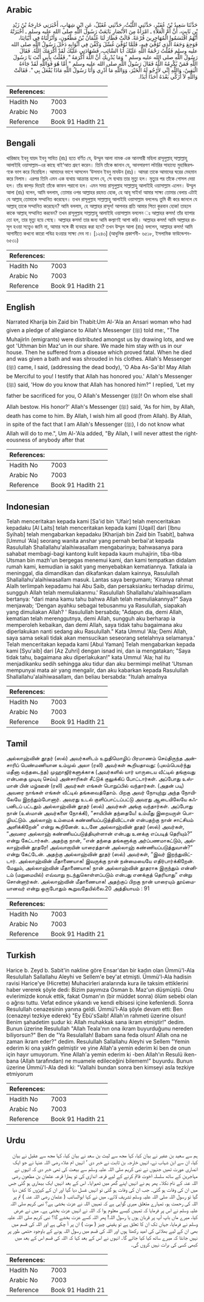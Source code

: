 ## Arabic


<div dir="rtl" lang="ar" style={{fontSize:'larger',backgroundColor:'#f8f9fa',padding:20}}>
حَدَّثَنَا سَعِيدُ بْنُ عُفَيْرٍ، حَدَّثَنِي اللَّيْثُ، حَدَّثَنِي عُقَيْلٌ، عَنِ ابْنِ شِهَابٍ، أَخْبَرَنِي خَارِجَةُ بْنُ زَيْدِ بْنِ ثَابِتٍ، أَنَّ أُمَّ الْعَلاَءِ ـ امْرَأَةً مِنَ الأَنْصَارِ بَايَعَتْ رَسُولَ اللَّهِ صلى الله عليه وسلم ـ أَخْبَرَتْهُ أَنَّهُمُ اقْتَسَمُوا الْمُهَاجِرِينَ قُرْعَةً‏.‏ قَالَتْ فَطَارَ لَنَا عُثْمَانُ بْنُ مَظْعُونٍ، وَأَنْزَلْنَاهُ فِي أَبْيَاتِنَا، فَوَجِعَ وَجَعَهُ الَّذِي تُوُفِّيَ فِيهِ، فَلَمَّا تُوُفِّيَ غُسِّلَ وَكُفِّنَ فِي أَثْوَابِهِ دَخَلَ رَسُولُ اللَّهِ صلى الله عليه وسلم فَقُلْتُ رَحْمَةُ اللَّهِ عَلَيْكَ أَبَا السَّائِبِ، فَشَهَادَتِي عَلَيْكَ لَقَدْ أَكْرَمَكَ اللَّهُ‏.‏ فَقَالَ رَسُولُ اللَّهِ صلى الله عليه وسلم ‏"‏ وَمَا يُدْرِيكِ أَنَّ اللَّهَ أَكْرَمَهُ ‏"‏‏.‏ فَقُلْتُ بِأَبِي أَنْتَ يَا رَسُولَ اللَّهِ فَمَنْ يُكْرِمُهُ اللَّهُ فَقَالَ رَسُولُ اللَّهِ صلى الله عليه وسلم ‏"‏ أَمَّا هُوَ فَوَاللَّهِ لَقَدْ جَاءَهُ الْيَقِينُ، وَاللَّهِ إِنِّي لأَرْجُو لَهُ الْخَيْرَ، وَوَاللَّهِ مَا أَدْرِي وَأَنَا رَسُولُ اللَّهِ مَاذَا يُفْعَلُ بِي ‏"‏‏.‏ فَقَالَتْ وَاللَّهِ لاَ أُزَكِّي بَعْدَهُ أَحَدًا أَبَدًا‏.‏
</div>
<div style={{backgroundColor:'#f8f9fa',padding:20, marginBottom: 10}}><table> <thead> <tr> <th>References:</th> <th></th> </tr> </thead> <tbody><tr><td>Hadith No</td><td>7003</td></tr><tr><td>Arabic No</td><td>7003</td></tr><tr><td>Reference</td><td>Book 91 Hadith 21</td></tr></tbody></table></div>

## Bengali


<div dir="ltr" lang="bn" style={{fontSize:'larger',backgroundColor:'#f8f9fa',padding:20}}>
খারিজাহ ইবনু যায়দ ইবনু সাবিত (রাঃ) হতে বর্ণিত যে, উম্মুল আলা নামক এক আনসারী মহিলা রাসূলুল্লাহ্ সাল্লাল্লাহু আলাইহি ওয়াসাল্লাম-এর কাছে বাই‘আত গ্রহণ করেন। তিনি তাঁকে জানান যে, আনসারগণ লটারির সাহায্যে মুহাজিরগণকে ভাগ করে নিয়েছিল। আমাদের ভাগে আসলেন ‘উসমান ইবনু মাযউন (রাঃ)। আমরা তাকে আমাদের ঘরের মেহমান করে নিলাম। এরপর তিনি এমন এক ব্যথায় আক্রান্ত হলেন যে, সে ব্যথায় তার মৃত্যু হল। মৃত্যুর পর তাঁকে গোসল দেয়া হল। তাঁর কাপড় দিয়েই তাঁকে কাফন পরানো হল। এমন সময় রাসূলুল্লাহ সাল্লাল্লাহু আলাইহি ওয়াসাল্লাম এলেন। উম্মুল আলা (রাঃ) বলেন, আমি বললাম, তোমার ওপর আল্লাহর রহমত হোক, হে আবূ সাইব! আমার সাক্ষ্য তোমার বেলায় এটাই যে আল্লাহ্ তোমাকে সম্মানিত করেছেন। তখন রাসূলুল্লাহ সাল্লাল্লাহু আলাইহি ওয়াসাল্লাম বললেনঃ তুমি কী করে জানলে যে আল্লাহ্ তাকে সম্মানিত করেছেন? আমি বললাম, হে আল্লাহর রাসূল! আপনার প্রতি আমার পিতা কুরবান হোক! তাহলে কাকে আল্লাহ্ সম্মানিত করবেন? তখন রাসূলুল্লাহ সাল্লাল্লাহু আলাইহি ওয়াসাল্লাম বললেন ঃ আল্লাহর কসম! তাঁর ব্যাপার তো হল, তার মৃত্যু হয়ে গেছে। আল্লাহর কসম! তার জন্য আমি কল্যাণই আশা করি। আল্লাহর কসম! আমি আল্লাহর রাসূল হওয়া সত্ত্বেও জানি না, আমার সঙ্গে কী ব্যবহার করা হবে? তখন উম্মুল আলা (রাঃ) বললেন, আল্লাহর কসম! আমি আগামীতে কখনো কারো পবিত্র হওয়ার সাক্ষ্য দেব না। [১২৪৩] (আধুনিক প্রকাশনী- ৬৫১৮, ইসলামিক ফাউন্ডেশন- ৬৫৩১)
</div>
<div style={{backgroundColor:'#f8f9fa',padding:20, marginBottom: 10}}><table> <thead> <tr> <th>References:</th> <th></th> </tr> </thead> <tbody><tr><td>Hadith No</td><td>7003</td></tr><tr><td>Arabic No</td><td>7003</td></tr><tr><td>Reference</td><td>Book 91 Hadith 21</td></tr></tbody></table></div>

## English


<div dir="ltr" lang="en" style={{fontSize:'larger',backgroundColor:'#f8f9fa',padding:20}}>
Narrated Kharija bin Zaid bin Thabit:Um Al-'Ala an Ansari woman who had given a pledge of allegiance to Allah's Messenger (ﷺ) told me:, "The Muhajirln (emigrants) were distributed amongst us by drawing lots, and we got 'Uthman bin Maz'un in our share. We made him stay with us in our house. Then he suffered from a disease which proved fatal. When he died and was given a bath and was shrouded in his clothes. Allah's Messenger (ﷺ) came, I said, (addressing the dead body), 'O Aba As-Sa'ib! May Allah be Merciful to you! I testify that Allah has honored you.' Allah's Messenger (ﷺ) said, 'How do you know that Allah has honored him?" I replied, 'Let my father be sacrificed for you, O Allah's Messenger (ﷺ)! On whom else shall Allah bestow. His honor?' Allah's Messenger (ﷺ) said, 'As for him, by Allah, death has come to him. By Allah, I wish him all good (from Allah). By Allah, in spite of the fact that I am Allah's Messenger (ﷺ), I do not know what Allah will do to me.", Um Al-'Ala added, "By Allah, I will never attest the righteousness of anybody after that
</div>
<div style={{backgroundColor:'#f8f9fa',padding:20, marginBottom: 10}}><table> <thead> <tr> <th>References:</th> <th></th> </tr> </thead> <tbody><tr><td>Hadith No</td><td>7003</td></tr><tr><td>Arabic No</td><td>7003</td></tr><tr><td>Reference</td><td>Book 91 Hadith 21</td></tr></tbody></table></div>

## Indonesian


<div dir="ltr" lang="id" style={{fontSize:'larger',backgroundColor:'#f8f9fa',padding:20}}>
Telah menceritakan kepada kami [Sa'id bin 'Ufair] telah menceritakan kepadaku [Al Laits] telah menceritakan kepada kami [Uqail] dari [Ibnu Syihab] telah mengabarkan kepadaku [Kharijah bin Zaid bin Tsabit], bahwa [Ummul 'Ala] seorang wanita anshar yang pernah berbai'at kepada Rasulullah Shallallahu'alaihiwasallam mengabarinya; bahwasanya para sahabat membagi-bagi kantong kulit kepada kaum muhajirin, tiba-tiba Utsman bin mazh'un bergegas menemui kami, dan kami tempatkan didalam rumah kami, kemudian ia sakit yang menyebabkan kematiannya. Tatkala ia meninggal, dia dimandikan dan dikafankan dalam kainnya, Rasulullah Shallallahu'alaihiwasallam masuk. Lantas saya bergumam; 'Kiranya rahmat Alalh terlimpah kepadamu hai Abu Saib, dan persaksianku terhadap dirimu, sungguh Allah telah memuliakanmu.' Rasulullah Shallallahu'alaihiwasallam bertanya: "dari mana kamu tahu bahwa Allah telah memuliakannya?" Saya menjawab; 'Dengan ayahku sebagai tebusanmu ya Rasulullah, siapakah yang dimuliakan Allah? ' Rasulullah bersabda; "Adapun dia, demi Allah, kematian telah merenggutnya, demi Allah, sungguh aku berharap ia memperoleh kebaikan, dan demi Allah, saya tidak tahu bagaimana aku diperlakukan nanti sedang aku Rasulullah." Kata Ummul 'Ala; Demi Allah, saya sama sekali tidak akan mensucikan seseorang setelahnya selamanya.' Telah menceritakan kepada kami [Abul Yaman] Telah mengabarkan kepada kami [Syu'aib] dari [Az Zuhri] dengan isnad ini, dan ia mengatakan; "Saya tidak tahu, bagaimana aku diperlakukan!" kata Ummul 'Ala; hal itu menjadikanku sedih sehingga aku tidur dan aku bermimpi melihat 'Utsman mempunyai mata air yang mengalir, dan aku kabarkan kepada Rasulullah Shallallahu'alaihiwasallam, dan beliau bersabda: "Itulah amalnya
</div>
<div style={{backgroundColor:'#f8f9fa',padding:20, marginBottom: 10}}><table> <thead> <tr> <th>References:</th> <th></th> </tr> </thead> <tbody><tr><td>Hadith No</td><td>7003</td></tr><tr><td>Arabic No</td><td>7003</td></tr><tr><td>Reference</td><td>Book 91 Hadith 21</td></tr></tbody></table></div>

## Tamil


<div dir="ltr" lang="ta" style={{fontSize:'larger',backgroundColor:'#f8f9fa',padding:20}}>
அல்லாஹ்வின் தூதர் (ஸல்) அவர்களிடம் உறுதிமொழிப் பிரமாணம் செய்திருந்த அன்சாரிப் பெண்மணியான உம்முல் அலா (ரலி) அவர்கள் கூறியதாவது: (புலம்பெயர்ந்து மதீனா வந்தடைந்த) முஹாஜிர்களுக்காக (அவர்களில் யார் யாருடைய வீட்டில் தங்குவது என்பதை முடிவு செய்ய) அன்சாரிகள் சீட்டுக் குலுக்கிப் போட்டார்கள். அப்போது உஸ்மான் பின் மழ்ஊன் (ரலி) அவர்கள் எங்கள் பொறுப்பில் வந்தார்கள். (அதன் படி) அவரை நாங்கள் எங்கள் வீட்டில் தங்கவைத்தோம். பிறகு அவர் நோயுற்று அந்த நோயிலேயே இறந்தும்போனார். அவரது உடல் குளிப்பாட்டப்பட்டு அவரது ஆடையிலேயே கஃபனிடப் பட்டதும் அல்லாஹ்வின் தூதர் (ஸல்) அவர்கள் அங்கு வந்தார்கள். அப்போது நான் (உஸ்மான் அவர்களை நோக்கி), “சாயிபின் தந்தையே! உம்மீது இறையருள் பொழியட்டும். அல்லாஹ் உம்மைக் கண்ணியப்படுத்திவிட்டான் என்பதற்கு நான் சாட்சியம் அளிக்கிறேன்” என்று கூறினேன். உடனே அல்லாஹ்வின் தூதர் (ஸல்) அவர்கள், “அவரை அல்லாஹ் கண்ணியப்படுத்தியுள்ளான் என்பது உனக்கு எப்படித் தெரியும்?” என்று கேட்டார்கள். அதற்கு நான், “என் தந்தை தங்களுக்கு அர்ப்பணமாகட்டும், அல்லாஹ்வின் தூதரே! அவ்வாறாயின் யாரைத்தான் அல்லாஹ் கண்ணியப்படுத்துவான்?” என்று கேட்டேன். அதற்கு அல்லாஹ்வின் தூதர் (ஸல்) அவர்கள், “இவர் இறந்துவிட்டார். அல்லாஹ்வின் மீதாணையாக! இவருக்கு நான் நன்மையையே எதிர்பார்க்கிறேன். மேலும், அல்லாஹ்வின் மீதாணையாக! நான் அல்லாஹ்வின் தூதராக இருந்தும் என்னிடம் (மறுமையில்) எவ்வாறு நடந்துகொள்ளப்படும் என்பது எனக்குத் தெரியாது” என்று சொன்னார்கள். அல்லாஹ்வின் மீதாணையாக! அதற்குப் பிறகு நான் யாரையும் தூய்மையானவர் என்று ஒருபோதும் கூறுவதேயில்லை.20 அத்தியாயம் : 91
</div>
<div style={{backgroundColor:'#f8f9fa',padding:20, marginBottom: 10}}><table> <thead> <tr> <th>References:</th> <th></th> </tr> </thead> <tbody><tr><td>Hadith No</td><td>7003</td></tr><tr><td>Arabic No</td><td>7003</td></tr><tr><td>Reference</td><td>Book 91 Hadith 21</td></tr></tbody></table></div>

## Turkish


<div dir="ltr" lang="tr" style={{fontSize:'larger',backgroundColor:'#f8f9fa',padding:20}}>
Harice b. Zeyd b. Sabit'in nakline göre Ensar'dan bir kadın olan Ümmü'l-Ala Resulullah Sallallahu Aleyhi ve Sellem'e bey'at etmişti. Ümmü'l-Ala hadisin ravisi Harice'ye (Hicrette) Muhacirleri aralarında kura ile taksim ettiklerini haber vererek şöyle dedi: Bizim payımıza Osman b. Maz'un düşmüştü. Onu evlerimizde konuk ettik, fakat Osman'ın (bir müddet sonra) ölüm sebebi olan o ağrısı tuttu. Vefat edince yıkandı ve kendi elbisesi içine kefenlendi. Sonra Resulullah cenazesinin yanına geldi. Ümmü'l-Ala şöyle devam etti: Ben (cenazeyi tezkiye ederek) "Ey Ebü'sSaib! Allah'ın rahmeti üzerine olsun! Benim şahadetim şudur ki: Allah muhakkak sana ikram etmiştir!" dedim. Bunun üzerine Resulullah "Allah Teala'nın ona ikram buyurduğunu nereden biliyorsun?" Ben de "Ya Resulallah! Babam sana feda olsun! Allah ona ne zaman ikram eder?" dedim. Resulullah Sallallahu Aleyhi ve Sellem "Yemin ederim ki ona yakfn gelmiştir ve yine Allah'a yemin ederim ki ben de onun için hayır umuyorum. Yine Allah'a yemin ederim ki -ben Allah'ın Resulü iken- bana (Allah tarafından) ne muamele edileceğini bilemem!" buyurdu. Bunun üzerine Ümmü'l-Ala dedi ki: "Vallahi bundan sonra ben kimseyi asla tezkiye etmiyorum
</div>
<div style={{backgroundColor:'#f8f9fa',padding:20, marginBottom: 10}}><table> <thead> <tr> <th>References:</th> <th></th> </tr> </thead> <tbody><tr><td>Hadith No</td><td>7003</td></tr><tr><td>Arabic No</td><td>7003</td></tr><tr><td>Reference</td><td>Book 91 Hadith 21</td></tr></tbody></table></div>

## Urdu


<div dir="rtl" lang="ur" style={{fontSize:'larger',backgroundColor:'#f8f9fa',padding:20}}>
ہم سے سعید بن عفیر نے بیان کیا، کہا مجھ سے لیث بن سعد نے بیان کیا، کہا مجھ سے عقیل نے بیان کیا، ان سے ابن شہاب نے، انہیں خارجہ بن ثابت نے خبر دی ‘ انہیں ام علاء رضی اللہ عنہا نے جو ایک انصاری عورت تھیں جنہوں نے نبی کریم صلی اللہ علیہ وسلم سے بیعت کی تھی خبر دی کہ انہوں نے مہاجرین کے ساتھ سلسلہ اخوت قائم کرنے کے لیے قرعہ اندازی کی تو ہمارا قرعہ عثمان بن مظعون رضی اللہ عنہ کے نام نکلا۔ پھر ہم نے انہیں اپنے گھر میں ٹھہرایا۔ اس کے بعد انہیں ایک بیماری ہو گئی جس میں ان کی وفات ہو گئی۔ جب ان کی وفات ہو گئی تو انہیں غسل دیا گیا اور ان کے کپڑوں کا کفن دیا گیا تو رسول اللہ صلی اللہ علیہ وسلم تشریف لائے۔ میں نے کہا ابوالسائب ( عثمان رضی اللہ عنہ ) تم پر اللہ کی رحمت ہو، تمہارے متعلق میری گواہی ہے کہ تمہیں اللہ نے عزت بخشی ہے؟ نبی کریم صلی اللہ علیہ وسلم نے اس پر فرمایا کہ تمہیں کیسے معلوم ہوا کہ اللہ نے انہیں عزت بخشی ہے۔ میں نے عرض کیا، میرے ماں باپ آپ پر قربان ہوں یا رسول اللہ! پھر اللہ کسے عزت بخشے گا؟ نبی کریم صلی اللہ علیہ وسلم نے فرمایا، جہاں تک ان کا تعلق ہے تو یقینی چیز ( موت ) ان پر آ چکی ہے اور اللہ کی قسم میں بھی ان کے لیے بھلائی کی امید رکھتا ہوں اور اللہ کی قسم میں رسول اللہ ہونے کے باوجود حتمی طور پر نہیں جانتا کہ میرے ساتھ کیا کیا جائے گا۔ انہوں نے اس کے بعد کہا کہ اللہ کی قسم اس کے بعد میں کبھی کسی کی برات نہیں کروں گی۔
</div>
<div style={{backgroundColor:'#f8f9fa',padding:20, marginBottom: 10}}><table> <thead> <tr> <th>References:</th> <th></th> </tr> </thead> <tbody><tr><td>Hadith No</td><td>7003</td></tr><tr><td>Arabic No</td><td>7003</td></tr><tr><td>Reference</td><td>Book 91 Hadith 21</td></tr></tbody></table></div>